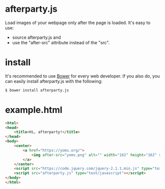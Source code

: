 # afterparty.js

Load images of your webpage only after the page is loaded. It's easy to use:
* source afterparty.js and
* use the "after-src" attribute instead of the "src".


# install

It's recommended to use [Bower](http://bower.io/) for every web developer.
If you also do, you can easily install afterparty.js with the following:

```bash
$ bower install afterparty.js
```


# example.html

```html
<html>
<head>
    <title>Hi, afterparty!</title>
</head>
<body>
    <center>
        <a href="https://yoms.org/">
            <img after-src="yoms.png" alt="" width="162" height="162" style="padding-top: 100px;">
        </a>
    </center>
    <script src="https://code.jquery.com/jquery-2.1.1.min.js" type="text/javascript"></script>
    <script src="afterparty.js" type="text/javascript"></script>
</body>
</html>
```
